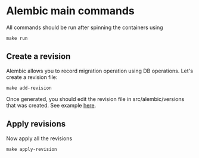 # Alembic main commands

All commands should be run after spinning the containers using

```shell
make run
```

## Create a revision

Alembic allows you to record migration operation using DB operations. Let's create a revision file:

```shell
make add-revision
```

Once generated, you should edit the revision file in src/alembic/versions that was created. See example [here](https://github.com/jonra1993/fastapi-alembic-sqlmodel-async/blob/main/fastapi-alembic-sqlmodel-async/alembic/versions/2022-09-25-19-46_60d49bf413b8.py).

## Apply revisions

Now apply all the revisions

```shell
make apply-revision
```
